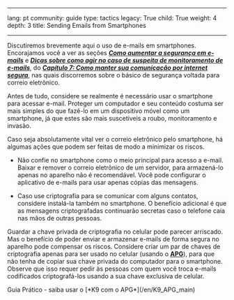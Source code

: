 

---

lang: pt
community: guide
type: tactics
legacy: True
child: True
weight: 4
depth: 3
title: Sending Emails from Smartphones

---

Discutiremos brevemente aqui o uso de e-mails em smartphones. Encorajamos você a ver as seções [***Como aumentar a segurança em e-mails***](/pt/chapter_7_1) e [***Dicas sobre como agir no caso de suspeita de monitoramento de e-mails***](/pt/chapter_7_2), do [***Capítulo 7: Como manter sua comunicação por internet segura***](/pt/chapter-7), nas quais discorremos sobre o básico de segurança voltada para correio eletrônico.

Antes de tudo, considere se realmente é necessário usar o smartphone para acessar e-mail. Proteger um computador e seu conteúdo costuma ser mais simples do que fazê-lo em um dispositivo móvel como um smartphone, já que estes são mais suscetíveis a roubo, monitoramento e invasão.

Caso seja absolutamente vital ver o correio eletrônico pelo smartphone, há algumas ações que podem ser feitas de modo a minimizar os riscos.

  * Não confie no smartphone como o meio principal para acesso a e-mail. Baixar e remover o correio eletrônico de um servidor, para armazená-lo apenas no aparelho não é recomendável. Você pode configurar o aplicativo de e-mails para usar apenas cópias das mensagens.

  * Caso use criptografia para se comunicar com alguns contatos, considere instalá-la também no smartphone. O benefício adicional é que as mensagens criptografadas continuarão secretas caso o telefone caia nas mãos de outras pessoas.

Guardar a chave privada de criptografia no celular pode parecer arriscado. Mas o benefício de poder enviar e armazenar e-mails de forma segura no aparelho pode compensar os riscos. Considere criar um par de chaves de criptografia apenas para ser usado no celular (usando o [**APG**](/pt/APG_main)), para que não tenha de copiar sua chave privada do computador para o smartphone. Observe que isso requer pedir às pessoas com quem você troca e-mails codificados criptografá-los usando a sua chave exclusiva de celular.

<div class=getstarted markdown=1>
Guia Prático - saiba usar o [*K9 com o APG*](/en/K9_APG_main)
</div>

